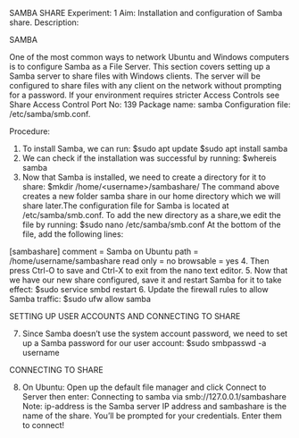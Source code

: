 SAMBA SHARE
Experiment: 1
Aim: Installation and configuration of Samba share.
Description:

SAMBA

One of the most common ways to network Ubuntu and Windows computers is to configure Samba as a File Server. This section covers setting up a Samba server to share files with Windows clients.
The server will be configured to share files with any client on the network without prompting for a password. If your environment requires stricter Access Controls see Share Access Control
Port No: 139
Package name: samba
Configuration file: /etc/samba/smb.conf.

Procedure:

1.	To install Samba, we can run:
$sudo apt update
$sudo apt install samba
2.	We can check if the installation was successful by running:
$whereis samba
3.	Now that Samba is installed, we need to create a directory for it to share:
$mkdir /home/&lt;username&gt;/sambashare/
The command above creates a new folder samba share in our home directory which we will share later.The configuration file for Samba is located at
/etc/samba/smb.conf. To add the new directory as a share,we edit the file by running:
$sudo nano /etc/samba/smb.conf
At the bottom of the file, add the following lines:

[sambashare]
comment = Samba on Ubuntu
path = /home/username/sambashare read only = no
browsable = yes
4.	Then press Ctrl-O to save and Ctrl-X to exit from the nano text editor.
5.	Now that we have our new share configured, save it and restart Samba for it to take effect:
$sudo service smbd restart
6.	Update the firewall rules to allow Samba traffic:
$sudo ufw allow samba
 
SETTING UP USER ACCOUNTS AND CONNECTING TO SHARE

7.	Since Samba doesn’t use the system account password, we need to set up a Samba
password for our user account:
$sudo smbpasswd -a username

CONNECTING TO SHARE

8.	On Ubuntu: Open up the default file manager and click Connect to Server then enter: Connecting to samba via smb://127.0.0.1/sambashare
Note: ip-address is the Samba server IP address and sambashare is the name of the
share. You’ll be prompted for your credentials. Enter them to connect!
